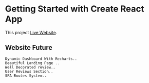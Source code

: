# Getting Started with Create React App

This project  [Live Website](https://h-watch-review.netlify.app/).

## Website Future
```
Dynamic Dashboard With Recharts..
Beautiful Landing Page ..
Well Decorated review..
User Reviews Section..
SPA Routes System..
```